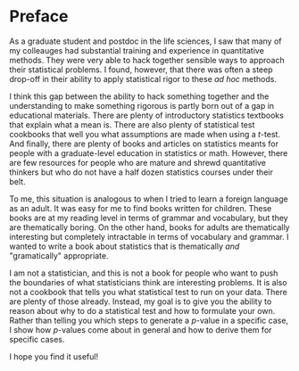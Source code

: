 # Preface

As a graduate student and postdoc in the life sciences, I saw that many of my colleauges had substantial training and experience in quantitative methods. They were very able to hack together sensible ways to approach their statistical problems. I found, however, that there was often a steep drop-off in their ability to apply statistical rigor to these _ad hoc_ methods.

I think this gap between the ability to hack something together and the understanding to make something rigorous is partly born out of a gap in educational materials. There are plenty of introductory statistics textbooks that explain what a mean is. There are also plenty of statistical test cookbooks that well you what assumptions are made when using a $t$-test. And finally, there are plenty of books and articles on statistics meants for people with a graduate-level education in statistics or math. However, there are few resources for people who are mature and shrewd quantitative thinkers but who do not have a half dozen statistics courses under their belt.

To me, this situation is analogous to when I tried to learn a foreign language as an adult. It was easy for me to find books written for children. These books are at my reading level in terms of grammar and vocabulary, but they are thematically boring. On the other hand, books for adults are thematically interesting but completely intractable in terms of vocabulary and grammar. I wanted to write a book about statistics that is thematically _and_ "gramatically" appropriate.

I am not a statistician, and this is not a book for people who want to push the boundaries of what statisticians think are interesting problems. It is also not a cookbook that tells you what statistical test to run on your data. There are plenty of those already. Instead, my goal is to give you the ability to reason about why to do a statistical test and how to formulate your own. Rather than telling you which steps to generate a $p$-value in a specific case, I show how $p$-values come about in general and how to derive them for specific cases.

I hope you find it useful!
